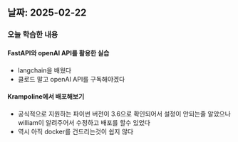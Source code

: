 ## 날짜: 2025-02-22

### 오늘 학습한 내용
#### FastAPI와 openAI API를 활용한 실습
- langchain을 배웠다
- 클로드 말고 openAI API를 구독해야겠다

#### Krampoline에서 배포해보기
- 공식적으로 지원하는 파이썬 버전이 3.6으로 확인되어서 설정이 안되는줄 알았으나 william이 알려주어서 수정하고 배포를 할수 있었다
- 역시 아직 docker를 건드리는것이 쉽지 않다

